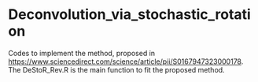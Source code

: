 # Deconvolution_via_stochastic_rotation
Codes to implement the method, proposed in https://www.sciencedirect.com/science/article/pii/S0167947323000178. The DeStoR_Rev.R is the main function to fit the proposed method.
